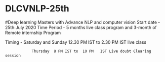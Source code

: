 # DLCVNLP-25th
#Deep learning Masters with Advance NLP and computer vision 
Start date  -  25th July 2020 
Time Period - 5  months live class program and 3-month of Remote  internship Program 

Timing -  Saturday and Sunday 12.30 PM  IST to 2.30 PM  IST live class 

                Thursday  8 PM IST to  10 PM   IST Live doubt Clearing session 
